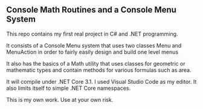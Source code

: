 <h2>Console Math Routines and a Console Menu System</h2>

<p>This repo contains my first real project in C# and .NET programming.</p>

<p>It consists of a Console Menu system that uses two classes Menu and MenuAction in order to fairly easily design and build one level menus</p>

<p>It also has the basics of a Math utility that uses classes for geometric or mathematic types and contain methods for various formulas such as area.</p>

<p>It will compile under .NET Core 3.1.  I used Visual Studio Code as my editor.  It also limits itself to simple .NET Core namespaces.</p>

<p>This is my own work. Use at your own risk.</p>
